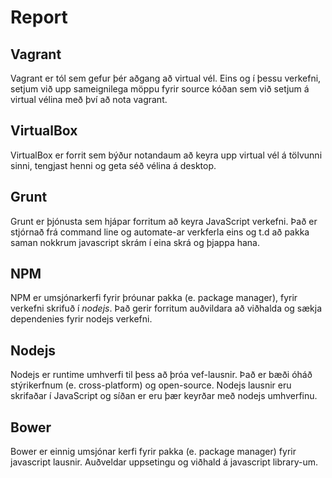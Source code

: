 # Report
## Vagrant
Vagrant er tól sem gefur þér aðgang að virtual vél. Eins og í þessu verkefni, setjum við upp sameignilega möppu fyrir source kóðan sem við setjum á virtual vélina með því að nota vagrant. 

## VirtualBox
VirtualBox er forrit sem býður notandaum að keyra upp virtual vél á tölvunni sinni, tengjast henni og geta séð vélina á desktop.  

## Grunt
Grunt er þjónusta sem hjápar forritum að keyra JavaScript verkefni. Það er stjórnað frá command line og automate-ar verkferla eins og t.d að pakka saman nokkrum javascript skrám í eina skrá og þjappa hana.

## NPM
NPM er umsjónarkerfi fyrir þróunar pakka (e. package manager), fyrir verkefni skrifuð í *nodejs*. Það gerir forritum auðvildara að viðhalda og sækja dependenies fyrir nodejs verkefni.

## Nodejs
Nodejs er runtime umhverfi til þess að þróa vef-lausnir. Það er bæði óháð stýrikerfnum (e. cross-platform) og open-source. Nodejs lausnir eru skrifaðar í JavaScript og síðan er eru þær keyrðar með nodejs umhverfinu.

## Bower
Bower er einnig umsjónar kerfi fyrir pakka (e. package manager) fyrir javascript lausnir. Auðveldar uppsetingu og viðhald á javascript library-um.
